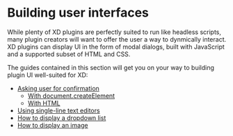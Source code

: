 # Building user interfaces

While plenty of XD plugins are perfectly suited to run like headless scripts, many plugin creators will want to offer the user a way to dynmically interact. XD plugins can display UI in the form of modal dialogs, built with JavaScript and a supported subset of HTML and CSS.

The guides contained in this section will get you on your way to building plugin UI well-suited for XD:

* [Asking user for confirmation](./guides/how-to-ask-user-for-confirmation-guide/README.md)
    * [With document.createElement](./guides/how-to-ask-user-for-confirmation-guide/README.md)
    * [With HTML](./guides/how-to-ask-user-for-confirmation-guide/README_HTML.md)
* [Using single-line text editors](./guides/how-to-use-single-line-text-ui-guide/README.md)
* [How to display a dropdown list](./guides/how-to-display-a-dropdown-list-guide/README.md)
* [How to display an image](./guides/how-to-display-an-image-guide/README.md)